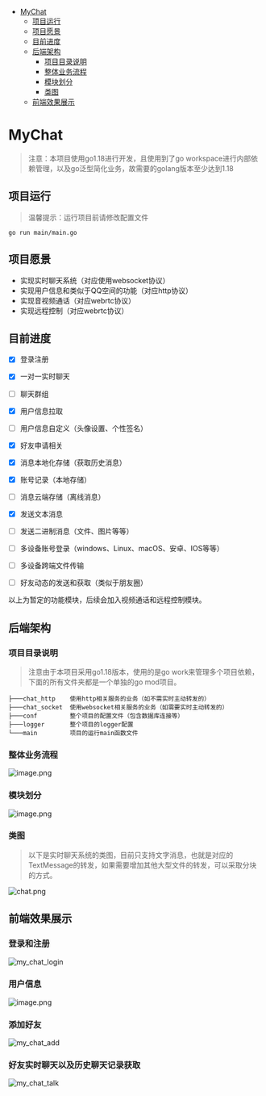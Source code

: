 
- [MyChat](#mychat)
  - [项目运行](#项目运行)
  - [项目愿景](#项目愿景)
  - [目前进度](#目前进度)
  - [后端架构](#后端架构)
    - [项目目录说明](#项目目录说明)
    - [整体业务流程](#整体业务流程)
    - [模块划分](#模块划分)
    - [类图](#类图)
  - [前端效果展示](#前端效果展示)
# MyChat
>注意：本项目使用go1.18进行开发，且使用到了go workspace进行内部依赖管理，以及go泛型简化业务，故需要的golang版本至少达到1.18
## 项目运行
>温馨提示：运行项目前请修改配置文件
```shell
go run main/main.go
```
## 项目愿景
* 实现实时聊天系统（对应使用websocket协议）
* 实现用户信息和类似于QQ空间的功能（对应http协议）
* 实现音视频通话（对应webrtc协议）
* 实现远程控制（对应webrtc协议）

## 目前进度
- [x] 登录注册
- [x] 一对一实时聊天
- [ ] 聊天群组
- [x] 用户信息拉取
- [ ] 用户信息自定义（头像设置、个性签名）
- [x] 好友申请相关
- [x] 消息本地化存储（获取历史消息）
- [x] 账号记录（本地存储）
- [ ] 消息云端存储（离线消息）
- [x] 发送文本消息
- [ ] 发送二进制消息（文件、图片等等）
- [ ] 多设备账号登录（windows、Linux、macOS、安卓、IOS等等）
- [ ] 多设备跨端文件传输
- [ ] 好友动态的发送和获取（类似于朋友圈）


以上为暂定的功能模块，后续会加入视频通话和远程控制模块。

## 后端架构

### 项目目录说明
> 注意由于本项目采用go1.18版本，使用的是go work来管理多个项目依赖，下面的所有文件夹都是一个单独的go mod项目。
```
├───chat_http    使用http相关服务的业务（如不需实时主动转发的）
├───chat_socket  使用websocket相关服务的业务（如需要实时主动转发的）
├───conf         整个项目的配置文件（包含数据库连接等）
├───logger       整个项目的logger配置
└───main         项目的运行main函数文件

```

### 整体业务流程

![image.png](https://p3-juejin.byteimg.com/tos-cn-i-k3u1fbpfcp/0e91269725a64710a97344379c841379~tplv-k3u1fbpfcp-watermark.image?)

### 模块划分


![image.png](https://p9-juejin.byteimg.com/tos-cn-i-k3u1fbpfcp/32d8edfa30934db3800808af8bd66fa6~tplv-k3u1fbpfcp-watermark.image?)

### 类图
> 以下是实时聊天系统的类图，目前只支持文字消息，也就是对应的TextMessage的转发，如果需要增加其他大型文件的转发，可以采取分块的方式。

![chat.png](https://p3-juejin.byteimg.com/tos-cn-i-k3u1fbpfcp/142dc8ed549e44b6ba537de90bb628ac~tplv-k3u1fbpfcp-watermark.image?)

## 前端效果展示

### 登录和注册
![my_chat_login](https://user-images.githubusercontent.com/73544345/191010055-39e32a2d-5160-4fa5-9b01-6133ab07d5e5.gif)

### 用户信息
![image.png](https://p6-juejin.byteimg.com/tos-cn-i-k3u1fbpfcp/41a94b33c79941c490d346c01e8b275f~tplv-k3u1fbpfcp-watermark.image?)

### 添加好友
![my_chat_add](https://user-images.githubusercontent.com/73544345/191010164-1af29169-ae6e-4097-9d54-dc094aba56b4.gif)

### 好友实时聊天以及历史聊天记录获取
![my_chat_talk](https://user-images.githubusercontent.com/73544345/191010342-b795d840-0597-4bdd-a61c-d61eb19a5950.gif)
